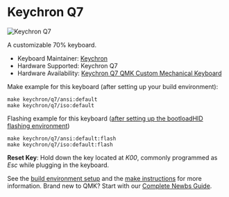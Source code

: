 # Keychron Q7

![Keychron Q7](https://i.imgur.com/dMnFpx0.jpg)

A customizable 70% keyboard.

* Keyboard Maintainer: [Keychron](https://github.com/keychron)
* Hardware Supported: Keychron Q7
* Hardware Availability: [Keychron Q7 QMK Custom Mechanical Keyboard](https://www.keychron.com/products/keychron-q7-qmk-custom-mechanical-keyboard)

Make example for this keyboard (after setting up your build environment):

    make keychron/q7/ansi:default
    make keychron/q7/iso:default

Flashing example for this keyboard ([after setting up the bootloadHID flashing environment](https://docs.qmk.fm/#/flashing_bootloadhid))

    make keychron/q7/ansi:default:flash
    make keychron/q7/iso:default:flash

**Reset Key**: Hold down the key located at *K00*, commonly programmed as *Esc* while plugging in the keyboard.

See the [build environment setup](https://docs.qmk.fm/#/getting_started_build_tools) and the [make instructions](https://docs.qmk.fm/#/getting_started_make_guide) for more information. Brand new to QMK? Start with our [Complete Newbs Guide](https://docs.qmk.fm/#/newbs).
